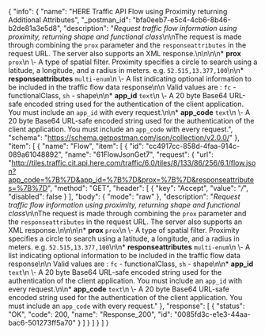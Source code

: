 {
  "info": {
    "name": "HERE Traffic API Flow using Proximity returning Additional Attributes",
    "_postman_id": "bfa0eeb7-e5c4-4cb6-8b46-b2de81a3e5d8",
    "description": "*Request traffic flow information using proximity, returning shape and functional class*\n\nThe request is made through combining the `prox` parameter and the `responseattributes` in the request URL. The server also supports an XML response.\n\n\n\n* **prox**  `prox`\n \\- A type of spatial filter. Proximity specifies a circle to search using a latitude, a longitude, and a radius in meters.    e.g. `52.515,13.377,100`\n\n* **responseattributes**  `multi-enum`\n \\- A list indicating optional information to be included in the traffic flow data response\n\n Valid values are : `fc` - functionalClass, `sh` - shape\n\n* **app_id**  `text`\n \\- A 20 byte Base64 URL-safe encoded string used for the authentication of the client application.    You must include an `app_id` with every request.\n\n* **app_code**  `text`\n \\- A 20 byte Base64 URL-safe encoded string used for the authentication of the client application.    You must include an `app_code` with every request.",
    "schema": "https://schema.getpostman.com/json/collection/v2.0.0/"
  },
  "item": [
    {
      "name": "Flow",
      "item": [
        {
          "id": "cc4917cc-858d-4faa-914c-089a61048892",
          "name": "61FlowJsonGet7",
          "request": {
            "url": "http://tiles.traffic.cit.api.here.com/traffic/6.0/tiles/8/133/86/256/6.1/flow.json?app_code=%7B%7D&app_id=%7B%7D&prox=%7B%7D&responseattributes=%7B%7D",
            "method": "GET",
            "header": [
              {
                "key": "Accept",
                "value": "*/*",
                "disabled": false
              }
            ],
            "body": {
              "mode": "raw"
            },
            "description": "*Request traffic flow information using proximity, returning shape and functional class*\n\nThe request is made through combining the `prox` parameter and the `responseattributes` in the request URL. The server also supports an XML response.\n\n\n\n* **prox**  `prox`\n \\- A type of spatial filter. Proximity specifies a circle to search using a latitude, a longitude, and a radius in meters.    e.g. `52.515,13.377,100`\n\n* **responseattributes**  `multi-enum`\n \\- A list indicating optional information to be included in the traffic flow data response\n\n Valid values are : `fc` - functionalClass, `sh` - shape\n\n* **app_id**  `text`\n \\- A 20 byte Base64 URL-safe encoded string used for the authentication of the client application.    You must include an `app_id` with every request.\n\n* **app_code**  `text`\n \\- A 20 byte Base64 URL-safe encoded string used for the authentication of the client application.    You must include an `app_code` with every request."
          },
          "response": [
            {
              "status": "OK",
              "code": 200,
              "name": "Response_200",
              "id": "0085fd3c-e1e3-44aa-bac6-501273ff5a70"
            }
          ]
        }
      ]
    }
  ]
}